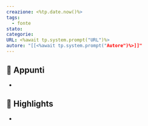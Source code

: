 ```yaml
---
creazione: <%tp.date.now()%>
tags:
  - fonte
stato:
categorie:
URL: <%await tp.system.prompt("URL")%>
autore: "[[<%await tp.system.prompt("Autore")%>]]"
---
```


## 📝 Appunti

- 



## 🌟 Highlights 

- 






